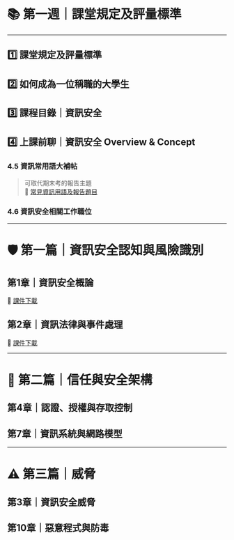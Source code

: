 # 📚 第一週｜課堂規定及評量標準

---

## 1️⃣ 課堂規定及評量標準

## 2️⃣ 如何成為一位稱職的大學生

## 3️⃣ 課程目錄｜資訊安全

## 4️⃣ 上課前聊｜資訊安全 Overview & Concept

### 4.5 資訊常用語大補帖  
> 可取代期末考的報告主題  
🔗 [常見資訊用語及報告題目](1-5.常見資訊用語_及_同學可以報告_取代期中期未考的題目.txt)

### 4.6 資訊安全相關工作職位

---

# 🛡️ 第一篇｜資訊安全認知與風險識別

## 第1章｜資訊安全概論  
🔗 [課件下載](CH01資訊安全概論.pptx)

## 第2章｜資訊法律與事件處理  
🔗 [課件下載](CH02資訊法律與事件處理.pptx)

---

# 🔐 第二篇｜信任與安全架構

## 第4章｜認證、授權與存取控制

## 第7章｜資訊系統與網路模型

---

# ⚠️ 第三篇｜威脅

## 第3章｜資訊安全威脅

## 第10章｜惡意程式與防毒